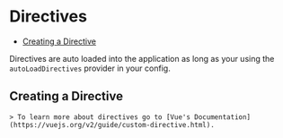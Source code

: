 # Directives

- [Creating a Directive](#creating-a-directive)

Directives are auto loaded into the application as long as your using the `autoLoadDirectives` provider in your config.

<a name="creating-a-directive"></a>

## Creating a Directive

    > To learn more about directives go to [Vue's Documentation](https://vuejs.org/v2/guide/custom-directive.html).
